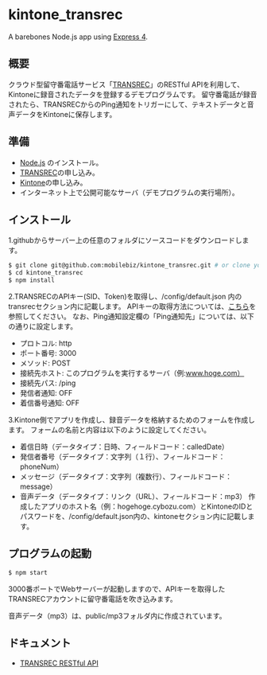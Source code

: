 # kintone_transrec

A barebones Node.js app using [Express 4](http://expressjs.com/).

## 概要

クラウド型留守番電話サービス「[TRANSREC](http://www.transrec.net)」のRESTful APIを利用して、Kintoneに録音されたデータを登録するデモプログラムです。
留守番電話が録音されたら、TRANSRECからのPing通知をトリガーにして、テキストデータと音声データをKintoneに保存します。

## 準備

- [Node.js](http://nodejs.org/) のインストール。
- [TRANSREC](https://www.transrec.net/)の申し込み。
- [Kintone](https://kintone.cybozu.com/jp/)の申し込み。
- インターネット上で公開可能なサーバ（デモプログラムの実行場所）。

## インストール

1.githubからサーバー上の任意のフォルダにソースコードをダウンロードします。

```sh
$ git clone git@github.com:mobilebiz/kintone_transrec.git # or clone your own fork
$ cd kintone_transrec
$ npm install
```

2.TRANSRECのAPIキー(SID、Token)を取得し、/config/default.json 内のtransrecセクション内に記載します。
APIキーの取得方法については、[こちら](https://transrec.zendesk.com/hc/ja/articles/201682239)を参照してください。
なお、Ping通知設定欄の「Ping通知先」については、以下の通りに設定します。
- プロトコル: http
- ポート番号: 3000
- メソッド: POST
- 接続先ホスト: このプログラムを実行するサーバ（例:www.hoge.com）
- 接続先パス: /ping
- 発信者通知: OFF
- 着信番号通知: OFF

3.Kintone側でアプリを作成し、録音データを格納するためのフォームを作成します。
フォームの名前と内容は以下のように設定してください。
- 着信日時（データタイプ：日時、フィールドコード：calledDate）
- 発信者番号（データタイプ：文字列（１行）、フィールドコード：phoneNum）
- メッセージ（データタイプ：文字列（複数行）、フィールドコード：message）
- 音声データ（データタイプ：リンク（URL）、フィールドコード：mp3）
作成したアプリのホスト名（例：hogehoge.cybozu.com）とKintoneのIDとパスワードを、/config/default.json内の、kintoneセクション内に記載します。

## プログラムの起動

```sh
$ npm start
```

3000番ポートでWebサーバーが起動しますので、APIキーを取得したTRANSRECアカウントに留守番電話を吹き込みます。

音声データ（mp3）は、public/mp3フォルダ内に作成されています。

## ドキュメント

- [TRANSREC RESTful API](https://transrec.zendesk.com/hc/ja/categories/200105579)
